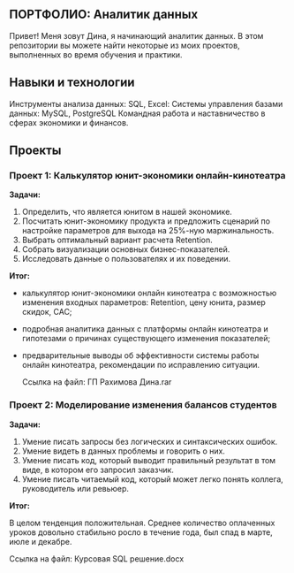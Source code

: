 ## ПОРТФОЛИО: Аналитик данных

Привет! Меня зовут Дина, я начинающий аналитик данных. В этом репозитории вы можете найти некоторые из моих проектов, выполненных во время обучения и практики.

## Навыки и технологии

Инструменты анализа данных: SQL, Excel:
Системы управления базами данных: MySQL, PostgreSQL
Командная работа и наставничество в сферах экономики и финансов.

## Проекты
### Проект 1: Калькулятор юнит-экономики онлайн-кинотеатра
**Задачи:**

1. Определить, что является юнитом в нашей экономике.
2. Посчитать юнит-экономику продукта и предложить сценарий по настройке параметров для выхода на 25%-ную маржинальность.
3. Выбрать оптимальный вариант расчета Retention. 
4. Собрать визуализации основных бизнес-показателей.
5. Исследовать данные о пользователях и их поведении.

**Итог:**
- калькулятор  юнит-экономики онлайн кинотеатра с возможностью изменения входных параметров: Retention, цену юнита, размер скидок, CAC;
- подробная аналитика данных с платформы онлайн кинотеатра и гипотезами о причинах существующего изменения показателей;
- предварительные выводы об эффективности системы работы онлайн кинотеатра, рекомендации по исправлению ситуации.

  Ссылка на файл: ГП Рахимова Дина.rar 

### Проект 2: Моделирование изменения балансов студентов
**Задачи:**

1. Умение писать запросы без логических и синтаксических ошибок.
2. Умение видеть в данных проблемы и говорить о них.
3. Умение писать код, который выводит правильный результат в том виде, в котором его запросил заказчик.
4. Умение писать читаемый код, который может легко понять коллега, руководитель или ревьюер.

**Итог:**

В целом тенденция положительная. 
Среднее количество оплаченных уроков довольно стабильно росло в течение года, был спад в марте, июле и декабре.

Ссылка на файл: Курсовая SQL решение.docx

